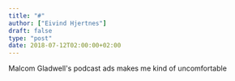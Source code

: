 ```yaml
---
title: "#"
author: ["Eivind Hjertnes"]
draft: false
type: "post"
date: 2018-07-12T02:00:00+02:00
---
```


Malcom Gladwell's podcast ads makes me kind of uncomfortable
